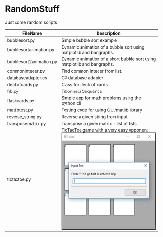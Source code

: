 # RandomStuff
Just some random scripts     

FileName      | Description
------------- | -------------
bubblesort.py  | Simple bubble sort example 
bubblesortanimation.py  | Dynamic animation of a bubble sort using matplotlib and bar graphs. 
bubblesort2animation.py  | Dynamic animation of a short bubble sort using matplotlib and bar graphs. 
commoninteger.py  |   Find common integer from list.  
databaseadapter.cs   |   C# database adapter 
deckofcards.py | Class for deck of cards       
fib.py     | Fibonnaci Sequence 
flashcards.py    | Simple app for math problems using the python cli  
matlibtest.py   | Testing code for using GUI/matlib library  
reverse_string.py | Reverse a given string from input  
transposematrix.py | Transpose a given matrix - list of lists
tictactoe.py  | TicTacToe game with a very easy opponent<br>![SCREENSHOT1](https://github.com/harmonyideas/RandomStuff/blob/master/IMG/TicTacToe3.PNG)  



   









